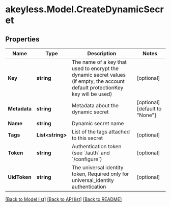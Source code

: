 # akeyless.Model.CreateDynamicSecret
## Properties

Name | Type | Description | Notes
------------ | ------------- | ------------- | -------------
**Key** | **string** | The name of a key that used to encrypt the dynamic secret values (if empty, the account default protectionKey key will be used) | [optional] 
**Metadata** | **string** | Metadata about the dynamic secret | [optional] [default to "None"]
**Name** | **string** | Dynamic secret name | 
**Tags** | **List&lt;string&gt;** | List of the tags attached to this secret | [optional] 
**Token** | **string** | Authentication token (see &#x60;/auth&#x60; and &#x60;/configure&#x60;) | [optional] 
**UidToken** | **string** | The universal identity token, Required only for universal_identity authentication | [optional] 

[[Back to Model list]](../README.md#documentation-for-models) [[Back to API list]](../README.md#documentation-for-api-endpoints) [[Back to README]](../README.md)

